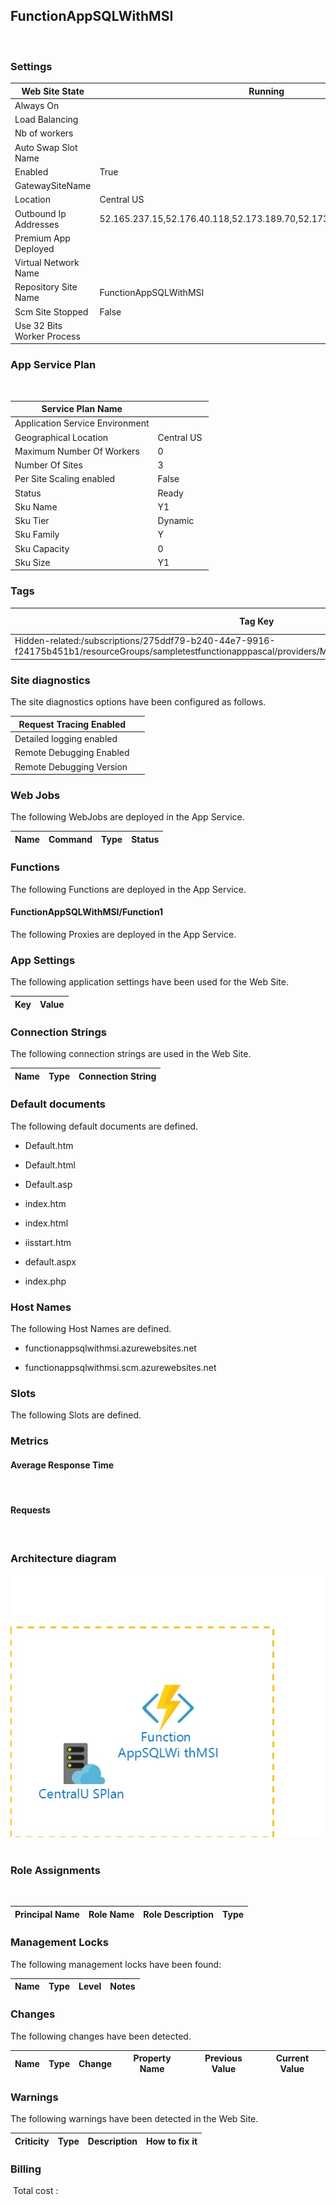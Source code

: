 
## FunctionAppSQLWithMSI 
  
### Settings


| Web Site State | Running  |
| --- | --- |
| Always On |   |
| Load Balancing |   |
| Nb of workers |   |
| Auto Swap Slot Name |   |
| Enabled | True  |
| GatewaySiteName |   |
| Location | Central US  |
| Outbound Ip Addresses | 52.165.237.15,52.176.40.118,52.173.189.70,52.173.190.78,52.173.187.200  |
| Premium App Deployed |   |
| Virtual Network Name |   |
| Repository Site Name | FunctionAppSQLWithMSI  |
| Scm Site Stopped | False  |
| Use 32 Bits Worker Process |   |


### App Service Plan
 

| Service Plan Name |   |
| --- | --- |
| Application Service Environment |   |
| Geographical Location | Central US  |
| Maximum Number Of Workers | 0  |
| Number Of Sites | 3  |
| Per Site Scaling enabled | False  |
| Status | Ready  |
| Sku Name | Y1  |
| Sku Tier | Dynamic  |
| Sku Family | Y  |
| Sku Capacity | 0  |
| Sku Size | Y1  |


### Tags


| Tag Key | Tag Value |
| --- | --- |
| Hidden-related:/subscriptions/275ddf79-b240-44e7-9916-f24175b451b1/resourceGroups/sampletestfunctionapppascal/providers/Microsoft.Web/serverfarms/CentralUSPlan  | empty  |

### Site diagnostics
The site diagnostics options have been configured as follows.

| Request Tracing Enabled |   |
| --- | --- |
| Detailed logging enabled |   |
| Remote Debugging Enabled |   |
| Remote Debugging Version |   |


### Web Jobs
The following WebJobs are deployed in the App Service.

| Name | Command | Type | Status |
| --- | --- | --- | --- |

### Functions
The following Functions are deployed in the App Service.
#### FunctionAppSQLWithMSI/Function1 

The following Proxies are deployed in the App Service.


### App Settings
The following application settings have been used for the Web Site.

| Key | Value |
| --- | --- |

### Connection Strings
The following connection strings are used in the Web Site.

| Name | Type | Connection String |
| --- | --- | --- |

### Default documents
The following default documents are defined.
- Default.htm

- Default.html

- Default.asp

- index.htm

- index.html

- iisstart.htm

- default.aspx

- index.php


### Host Names
The following Host Names are defined.
- functionappsqlwithmsi.azurewebsites.net

- functionappsqlwithmsi.scm.azurewebsites.net


### Slots
The following Slots are defined.

### Metrics

#### Average Response Time
 
#### Requests
 
### Architecture diagram
![alt text](/63818ed9e87446a09c4e07f324a024bd.jpg) 
### Role Assignments
 

| Principal Name | Role Name | Role Description | Type |
| --- | --- | --- | --- |

### Management Locks
The following management locks have been found: 

| Name | Type | Level | Notes |
| --- | --- | --- | --- |

### Changes
The following changes have been detected. 

| Name | Type | Change | Property Name | Previous Value | Current Value |
| --- | --- | --- | --- | --- | --- |

### Warnings
The following warnings have been detected in the Web Site. 

| Criticity | Type | Description | How to fix it |
| --- | --- | --- | --- |

### Billing
 Total cost : 
